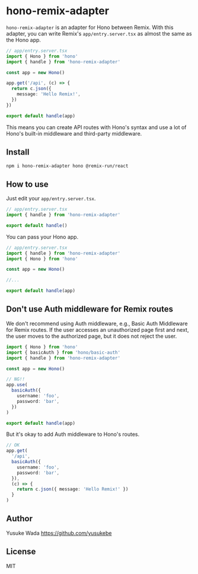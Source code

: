 # hono-remix-adapter

`hono-remix-adapter` is an adapter for Hono between Remix. With this adapter, you can write Remix's `app/entry.server.tsx` as almost the same as the Hono app.

```ts
// app/entry.server.tsx
import { Hono } from 'hono'
import { handle } from 'hono-remix-adapter'

const app = new Hono()

app.get('/api', (c) => {
  return c.json({
    message: 'Hello Remix!',
  })
})

export default handle(app)
```

This means you can create API routes with Hono's syntax and use a lot of Hono's built-in middleware and third-party middleware.

## Install

```bash
npm i hono-remix-adapter hono @remix-run/react
```

## How to use

Just edit your `app/entry.server.tsx`.

```ts
// app/entry.server.tsx
import { handle } from 'hono-remix-adapter'

export default handle()
```

You can pass your Hono app.

```ts
// app/entry.server.tsx
import { handle } from 'hono-remix-adapter'
import { Hono } from 'hono'

const app = new Hono()

//...

export default handle(app)
```

## Don't use Auth middleware for Remix routes

We don't recommend using Auth middleware, e.g., Basic Auth Middleware for Remix routes. If the user accesses an unauthorized page first and next, the user moves to the authorized page, but it does not reject the user.

```ts
import { Hono } from 'hono'
import { basicAuth } from 'hono/basic-auth'
import { handle } from 'hono-remix-adapter'

const app = new Hono()

// NG!!
app.use(
  basicAuth({
    username: 'foo',
    password: 'bar',
  })
)

export default handle(app)
```

But it's okay to add Auth middleware to Hono's routes.

```ts
// OK
app.get(
  '/api',
  basicAuth({
    username: 'foo',
    password: 'bar',
  }),
  (c) => {
    return c.json({ message: 'Hello Remix!' })
  }
)
```

## Author

Yusuke Wada <https://github.com/yusukebe>

## License

MIT
